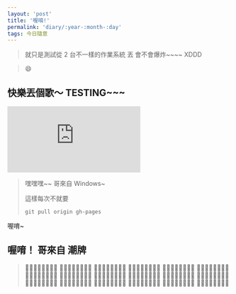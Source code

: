 ```yaml
---
layout: 'post'
title: '喔唷!'
permalink: 'diary/:year-:month-:day'
tags: 今日隨意
---
```


> 就只是測試從 2 台不一樣的作業系統 丟 會不會爆炸~~~~ XDDD

> :smile:


## 快樂丟個歌～ TESTING~~~

<iframe src="https://www.youtube.com/embed/x7m7hZDs6Q4" frameborder="0" allow="accelerometer; autoplay; encrypted-media; gyroscope; picture-in-picture" allowfullscreen></iframe>


> 嘿嘿嘿~~ 哥來自 Windows~ 
>
> 這樣每次不就要
>
> `git pull origin gh-pages`

喔唷~

## 喔唷！ 哥來自 潮牌 

> :apple::apple::apple::apple::apple::apple::apple::apple:
> :apple::apple::apple::apple::apple::apple::apple::apple:
> :apple::apple::apple::apple::apple::apple::apple::apple:
> :apple::apple::apple::apple::apple::apple::apple::apple:
> :apple::apple::apple::apple::apple::apple::apple::apple:
> :apple::apple::apple::apple::apple::apple::apple::apple:
> :apple::apple::apple::apple::apple::apple::apple::apple:
> :apple::apple::apple::apple::apple::apple::apple::apple:
> :apple::apple::apple::apple::apple::apple::apple::apple:
> :apple::apple::apple::apple::apple::apple::apple::apple:
> :apple::apple::apple::apple::apple::apple::apple::apple:
> :apple::apple::apple::apple::apple::apple::apple::apple:
> :apple::apple::apple::apple::apple::apple::apple::apple:
> :apple::apple::apple::apple::apple::apple::apple::apple:
> :apple::apple::apple::apple::apple::apple::apple::apple:
> :apple::apple::apple::apple::apple::apple::apple::apple:
> :apple::apple::apple::apple::apple::apple::apple::apple:
> :apple::apple::apple::apple::apple::apple::apple::apple: